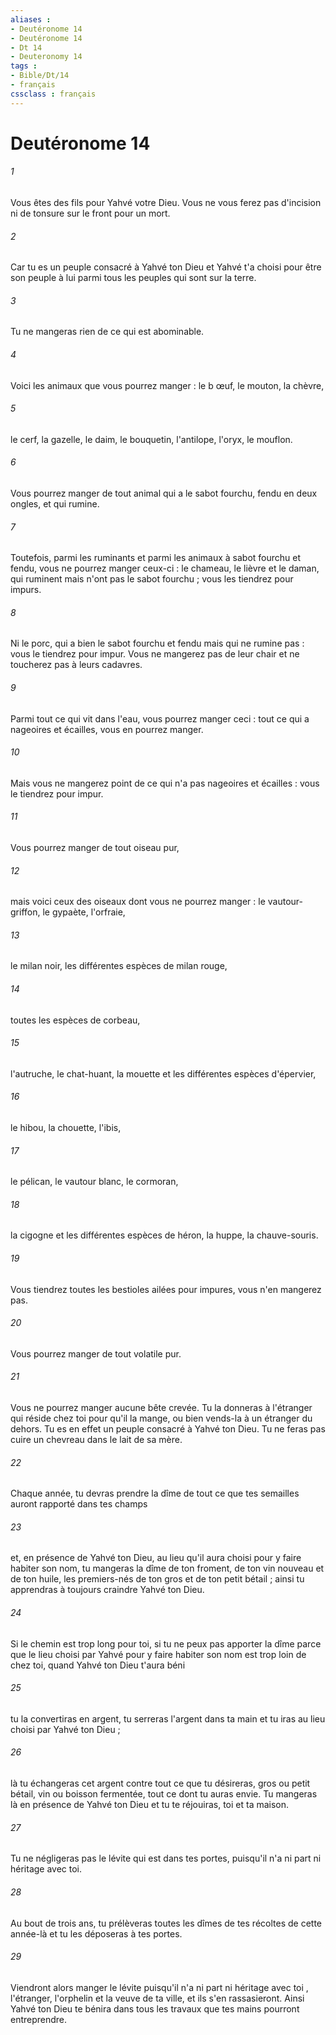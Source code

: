 ```yaml
---
aliases : 
- Deutéronome 14
- Deutéronome 14
- Dt 14
- Deuteronomy 14
tags : 
- Bible/Dt/14
- français
cssclass : français
---
```


# Deutéronome 14

###### 1
Vous êtes des fils pour Yahvé votre Dieu. Vous ne vous ferez pas d'incision ni de tonsure sur le front pour un mort. 
###### 2
Car tu es un peuple consacré à Yahvé ton Dieu et Yahvé t'a choisi pour être son peuple à lui parmi tous les peuples qui sont sur la terre. 
###### 3
Tu ne mangeras rien de ce qui est abominable. 
###### 4
Voici les animaux que vous pourrez manger : le b œuf, le mouton, la chèvre, 
###### 5
le cerf, la gazelle, le daim, le bouquetin, l'antilope, l'oryx, le mouflon. 
###### 6
Vous pourrez manger de tout animal qui a le sabot fourchu, fendu en deux ongles, et qui rumine. 
###### 7
Toutefois, parmi les ruminants et parmi les animaux à sabot fourchu et fendu, vous ne pourrez manger ceux-ci : le chameau, le lièvre et le daman, qui ruminent mais n'ont pas le sabot fourchu ; vous les tiendrez pour impurs. 
###### 8
Ni le porc, qui a bien le sabot fourchu et fendu mais qui ne rumine pas : vous le tiendrez pour impur. Vous ne mangerez pas de leur chair et ne toucherez pas à leurs cadavres. 
###### 9
Parmi tout ce qui vit dans l'eau, vous pourrez manger ceci : tout ce qui a nageoires et écailles, vous en pourrez manger. 
###### 10
Mais vous ne mangerez point de ce qui n'a pas nageoires et écailles : vous le tiendrez pour impur. 
###### 11
Vous pourrez manger de tout oiseau pur, 
###### 12
mais voici ceux des oiseaux dont vous ne pourrez manger : le vautour-griffon, le gypaète, l'orfraie, 
###### 13
le milan noir, les différentes espèces de milan rouge, 
###### 14
toutes les espèces de corbeau, 
###### 15
l'autruche, le chat-huant, la mouette et les différentes espèces d'épervier, 
###### 16
le hibou, la chouette, l'ibis, 
###### 17
le pélican, le vautour blanc, le cormoran, 
###### 18
la cigogne et les différentes espèces de héron, la huppe, la chauve-souris. 
###### 19
Vous tiendrez toutes les bestioles ailées pour impures, vous n'en mangerez pas. 
###### 20
Vous pourrez manger de tout volatile pur. 
###### 21
Vous ne pourrez manger aucune bête crevée. Tu la donneras à l'étranger qui réside chez toi pour qu'il la mange, ou bien vends-la à un étranger du dehors. Tu es en effet un peuple consacré à Yahvé ton Dieu. Tu ne feras pas cuire un chevreau dans le lait de sa mère. 
###### 22
Chaque année, tu devras prendre la dîme de tout ce que tes semailles auront rapporté dans tes champs 
###### 23
et, en présence de Yahvé ton Dieu, au lieu qu'il aura choisi pour y faire habiter son nom, tu mangeras la dîme de ton froment, de ton vin nouveau et de ton huile, les premiers-nés de ton gros et de ton petit bétail ; ainsi tu apprendras à toujours craindre Yahvé ton Dieu. 
###### 24
Si le chemin est trop long pour toi, si tu ne peux pas apporter la dîme parce que le lieu choisi par Yahvé pour y faire habiter son nom est trop loin de chez toi, quand Yahvé ton Dieu t'aura béni 
###### 25
tu la convertiras en argent, tu serreras l'argent dans ta main et tu iras au lieu choisi par Yahvé ton Dieu ; 
###### 26
là tu échangeras cet argent contre tout ce que tu désireras, gros ou petit bétail, vin ou boisson fermentée, tout ce dont tu auras envie. Tu mangeras là en présence de Yahvé ton Dieu et tu te réjouiras, toi et ta maison. 
###### 27
Tu ne négligeras pas le lévite qui est dans tes portes, puisqu'il n'a ni part ni héritage avec toi. 
###### 28
Au bout de trois ans, tu prélèveras toutes les dîmes de tes récoltes de cette année-là et tu les déposeras à tes portes. 
###### 29
Viendront alors manger le lévite puisqu'il n'a ni part ni héritage avec toi , l'étranger, l'orphelin et la veuve de ta ville, et ils s'en rassasieront. Ainsi Yahvé ton Dieu te bénira dans tous les travaux que tes mains pourront entreprendre. 
